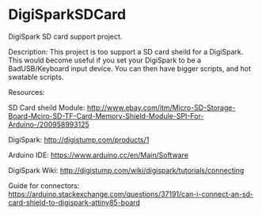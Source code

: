 # DigiSparkSDCard
DigiSpark SD card support project.

Description:
This project is too support a SD card sheild for a DigiSpark. This would become useful if you set your DigiSpark to be a BadUSB/Keyboard input device. You can then have bigger scripts, and hot swatable scripts.

Resources:

SD Card sheild Module: http://www.ebay.com/itm/Micro-SD-Storage-Board-Mciro-SD-TF-Card-Memory-Shield-Module-SPI-For-Arduino-/200958993125

DigiSpark: http://digistump.com/products/1

Arduino IDE: https://www.arduino.cc/en/Main/Software

DigiSpark Wiki: http://digistump.com/wiki/digispark/tutorials/connecting

Guide for connectors: https://arduino.stackexchange.com/questions/37191/can-i-connect-an-sd-card-shield-to-digispark-attiny85-board


